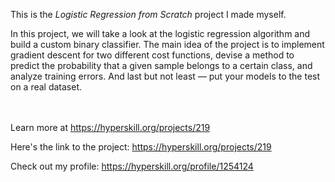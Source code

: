 This is the *Logistic Regression from Scratch* project I made myself.


<p>In this project, we will take a look at the logistic regression algorithm and build a custom binary classifier. The main idea of the project is to implement gradient descent for two different cost functions, devise a method to predict the probability that a given sample belongs to a certain class, and analyze training errors. And last but not least — put your models to the test on a real dataset.</p><br/><br/>Learn more at <a href="https://hyperskill.org/projects/219?utm_source=ide&utm_medium=ide&utm_campaign=ide&utm_content=project-card">https://hyperskill.org/projects/219</a>

Here's the link to the project: https://hyperskill.org/projects/219

Check out my profile: https://hyperskill.org/profile/1254124